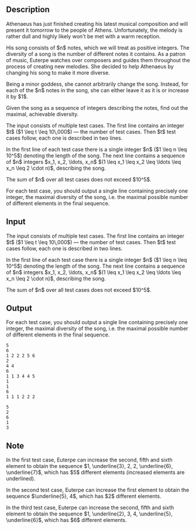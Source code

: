 ## Description

<div><p>Athenaeus has just finished creating his latest musical composition and will present it tomorrow to the people of Athens. Unfortunately, the melody is rather dull and highly likely won't be met with a warm reception. </p><p>His song consists of $n$ notes, which we will treat as <span class="tex-font-style-bf">positive integers</span>. The <span class="tex-font-style-bf">diversity</span> of a song is the number of <span class="tex-font-style-bf">different</span> notes it contains. As a patron of music, Euterpe watches over composers and guides them throughout the process of creating new melodies. She decided to help Athenaeus by changing his song to make it more diverse.</p><p>Being a minor goddess, she cannot arbitrarily change the song. Instead, for each of the $n$ notes in the song, she can either leave it as it is or <span class="tex-font-style-bf">increase</span> it by $1$.</p><p>Given the song as a sequence of integers describing the notes, find out the maximal, achievable diversity.</p></div><div class="input-specification"><p>The input consists of multiple test cases. The first line contains an integer $t$ ($1 \leq t \leq 10\,000$)&nbsp;— the number of test cases. Then $t$ test cases follow, each one is described in two lines.</p><p>In the first line of each test case there is a single integer $n$ ($1 \leq n \leq 10^5$) denoting the length of the song. The next line contains a sequence of $n$ integers $x_1, x_2, \ldots, x_n$ $(1 \leq x_1 \leq x_2 \leq \ldots \leq x_n \leq 2 \cdot n)$, describing the song.</p><p>The sum of $n$ over all test cases does not exceed $10^5$.</p></div><div class="output-specification"><p>For each test case, you should output a single line containing precisely one integer, the maximal diversity of the song, i.e. the maximal possible number of different elements in the final sequence.</p></div>

## Input

<p>The input consists of multiple test cases. The first line contains an integer $t$ ($1 \leq t \leq 10\,000$)&nbsp;— the number of test cases. Then $t$ test cases follow, each one is described in two lines.</p><p>In the first line of each test case there is a single integer $n$ ($1 \leq n \leq 10^5$) denoting the length of the song. The next line contains a sequence of $n$ integers $x_1, x_2, \ldots, x_n$ $(1 \leq x_1 \leq x_2 \leq \ldots \leq x_n \leq 2 \cdot n)$, describing the song.</p><p>The sum of $n$ over all test cases does not exceed $10^5$.</p>

## Output

<p>For each test case, you should output a single line containing precisely one integer, the maximal diversity of the song, i.e. the maximal possible number of different elements in the final sequence.</p>





```input1
5
6
1 2 2 2 5 6
2
4 4
6
1 1 3 4 4 5
1
1
6
1 1 1 2 2 2
```




```output1
5
2
6
1
3
```



## Note

<p>In the first test case, Euterpe can increase the second, fifth and sixth element to obtain the sequence $1, \underline{3}, 2, 2, \underline{6}, \underline{7}$, which has $5$ different elements (increased elements are underlined).</p><p>In the second test case, Euterpe can increase the first element to obtain the sequence $\underline{5}, 4$, which has $2$ different elements.</p><p>In the third test case, Euterpe can increase the second, fifth and sixth element to obtain the sequence $1, \underline{2}, 3, 4, \underline{5}, \underline{6}$, which has $6$ different elements.</p>
